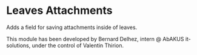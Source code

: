# Leaves Attachments 

Adds a field for saving attachments inside of leaves.

This module has been developed by Bernard Delhez, intern @ AbAKUS it-solutions, under the control of Valentin Thirion.
